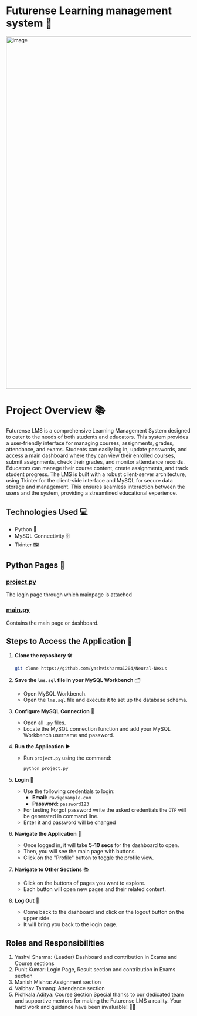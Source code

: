 # Futurense Learning management system 🌟
<img width="960" alt="image" src="https://github.com/yashvisharma1204/Neural-Nexus/assets/137611141/5bafb37c-1926-4263-9cc5-54ea86a829c9">

# Project Overview 📚
Futurense LMS is a comprehensive Learning Management System designed to cater to the needs of both students and educators. This system provides a user-friendly interface for managing courses, assignments, grades, attendance, and exams. Students can easily log in, update passwords, and access a main dashboard where they can view their enrolled courses, submit assignments, check their grades, and monitor attendance records. Educators can manage their course content, create assignments, and track student progress. The LMS is built with a robust client-server architecture, using Tkinter for the client-side interface and MySQL for secure data storage and management. This ensures seamless interaction between the users and the system, providing a streamlined educational experience.

## Technologies Used 💻
- Python 🐍
- MySQL Connectivity 🗄️
- Tkinter 🖼️

## Python Pages 📄

### [project.py](project.py)
The login page through which mainpage is attached

### [main.py](main.py)
Contains the main page or dashboard.

## Steps to Access the Application 🚀

1. **Clone the repository** 🛠️
   ```bash
   git clone https://github.com/yashvisharma1204/Neural-Nexus
   ```
   
2. **Save the `lms.sql` file in your MySQL Workbench** 🗂️
   - Open MySQL Workbench.
   - Open the `lms.sql` file and execute it to set up the database schema.

3. **Configure MySQL Connection** 🔧
   - Open all `.py` files.
   - Locate the MySQL connection function and add your MySQL Workbench username and password.

4. **Run the Application** ▶️
   - Run `project.py` using the command:
     ```bash
     python project.py
     ```

5. **Login** 🔑
   - Use the following credentials to login:
     - **Email:** `ravi@example.com`
     - **Password:** `password123`
   - For testing Forgot password write the asked credentials the `OTP` will be generated in command line.
   - Enter it and password will be changed

6. **Navigate the Application** 🧭
   - Once logged in, it will take **5-10 secs** for the dashboard to open.
   - Then, you will see the main page with buttons.
   - Click on the "Profile" button to toggle the profile view.

7. **Navigate to Other Sections** 📚
   - Click on the buttons of pages you want to explore.
   - Each button will open new pages and their related content.

8. **Log Out** 🚪
   - Come back to the dashboard and click on the logout button on the upper side.
   - It will bring you back to the login page.

## Roles and Responsibilities 
1. Yashvi Sharma: (Leader) Dashboard and contribution in Exams and Course sections
2. Punit Kumar: Login Page, Result section and contribution in Exams section 
3. Manish Mishra: Assignment section
4. Vaibhav Tamang: Attendance section
5. Pichkala Aditya: Course Section
Special thanks to our dedicated team and supportive mentors for making the Futurense LMS a reality. Your hard work and guidance have been invaluable! 🙏✨
